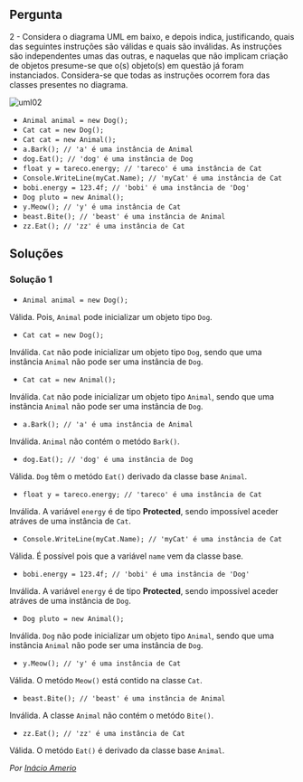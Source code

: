 ## Pergunta

2 - Considera o diagrama UML em baixo, e depois indica, justificando, quais das
seguintes instruções são válidas e quais são inválidas. As instruções são
independentes umas das outras, e naquelas que não implicam criação de objetos
presume-se que o(s) objeto(s) em questão já foram instanciados. Considera-se
que todas as instruções ocorrem fora das classes presentes no diagrama.

![uml02](../img/uml02.png)

* `Animal animal = new Dog();`
* `Cat cat = new Dog();`
* `Cat cat = new Animal();`
* `a.Bark(); // 'a' é uma instância de Animal`
* `dog.Eat(); // 'dog' é uma instância de Dog`
* `float y = tareco.energy; // 'tareco' é uma instância de Cat`
* `Console.WriteLine(myCat.Name); // 'myCat' é uma instância de Cat`
* `bobi.energy = 123.4f; // 'bobi' é uma instância de 'Dog'`
* `Dog pluto = new Animal();`
* `y.Meow(); // 'y' é uma instância de Cat`
* `beast.Bite(); // 'beast' é uma instância de Animal`
* `zz.Eat(); // 'zz' é uma instância de Cat`

## Soluções

### Solução 1

* `Animal animal = new Dog();`

Válida. Pois, `Animal` pode inicializar um objeto tipo `Dog`.

* `Cat cat = new Dog();`

Inválida. `Cat` não pode inicializar um objeto tipo `Dog`, sendo que uma
instância `Animal` não pode ser uma instância de `Dog`.

* `Cat cat = new Animal();`

Inválida. `Cat` não pode inicializar um objeto tipo `Animal`, sendo que uma
instância `Animal` não pode ser uma instância de `Dog`.

* `a.Bark(); // 'a' é uma instância de Animal`

Inválida. `Animal` não contém o metódo `Bark()`.

* `dog.Eat(); // 'dog' é uma instância de Dog`

Válida. `Dog` têm o metódo `Eat()` derivado da classe base `Animal`.

* `float y = tareco.energy; // 'tareco' é uma instância de Cat`

Inválida. A variável `energy` é de tipo **Protected**, sendo impossível aceder
atráves de uma instância de `Cat`.

* `Console.WriteLine(myCat.Name); // 'myCat' é uma instância de Cat`

Válida. É possível pois que a variável `name` vem da classe base.

* `bobi.energy = 123.4f; // 'bobi' é uma instância de 'Dog'`

Inválida. A variável `energy` é de tipo **Protected**, sendo impossível aceder
atráves de uma instância de `Dog`.

* `Dog pluto = new Animal();`

Inválida. `Dog` não pode inicializar um objeto tipo `Animal`, sendo que uma
instância `Animal` não pode ser uma instância de `Dog`.

* `y.Meow(); // 'y' é uma instância de Cat`

Válida. O metódo `Meow()` está contido na classe `Cat`.

* `beast.Bite(); // 'beast' é uma instância de Animal`

Inválida. A classe `Animal` não contém o metódo `Bite()`.

* `zz.Eat(); // 'zz' é uma instância de Cat`

Válida. O metódo `Eat()` é derivado da classe base `Animal`.

*Por [Inácio Amerio](https://github.com/FPTheFluffyPawed)*
